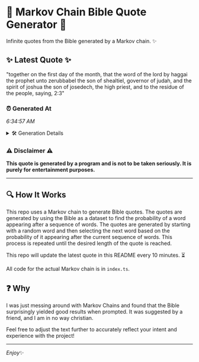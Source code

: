 # 📖 Markov Chain Bible Quote Generator 📖

Infinite quotes from the Bible generated by a Markov chain. ✨

## ✨ Latest Quote ✨
"together on the first day of the month, that the word of the lord by haggai the prophet unto zerubbabel the son of shealtiel, governor of judah, and the spirit of joshua the son of josedech, the high priest, and to the residue of the people, saying, 2:3"

### ⏰ Generated At
*6:34:57 AM*

<details>
    <summary>🛠️ Generation Details</summary>
    <p>
        <strong>🌱 Seed:</strong> together<br>
        <strong>🔄 Iterations:</strong> 47<br>
        <strong>📜 Context History:</strong><br>[ together ]: on<br>[ together, on ]: the<br>[ together, on, the ]: first<br>[ together, on, the, first ]: day<br>[ together, on, the, first, day ]: of<br>[ together, on, the, first, day, of ]: the<br>[ on, the, first, day, of, the ]: month,<br>[ the, first, day, of, the, month, ]: that<br>[ first, day, of, the, month,, that ]: the<br>[ day, of, the, month,, that, the ]: word<br>[ of, the, month,, that, the, word ]: of<br>[ the, month,, that, the, word, of ]: the<br>[ month,, that, the, word, of, the ]: lord<br>[ that, the, word, of, the, lord ]: by<br>[ the, word, of, the, lord, by ]: haggai<br>[ word, of, the, lord, by, haggai ]: the<br>[ of, the, lord, by, haggai, the ]: prophet<br>[ the, lord, by, haggai, the, prophet ]: unto<br>[ lord, by, haggai, the, prophet, unto ]: zerubbabel<br>[ by, haggai, the, prophet, unto, zerubbabel ]: the<br>[ haggai, the, prophet, unto, zerubbabel, the ]: son<br>[ the, prophet, unto, zerubbabel, the, son ]: of<br>[ prophet, unto, zerubbabel, the, son, of ]: shealtiel,<br>[ unto, zerubbabel, the, son, of, shealtiel, ]: governor<br>[ zerubbabel, the, son, of, shealtiel,, governor ]: of<br>[ the, son, of, shealtiel,, governor, of ]: judah,<br>[ son, of, shealtiel,, governor, of, judah, ]: and<br>[ of, shealtiel,, governor, of, judah,, and ]: the<br>[ shealtiel,, governor, of, judah,, and, the ]: spirit<br>[ governor, of, judah,, and, the, spirit ]: of<br>[ of, judah,, and, the, spirit, of ]: joshua<br>[ judah,, and, the, spirit, of, joshua ]: the<br>[ and, the, spirit, of, joshua, the ]: son<br>[ the, spirit, of, joshua, the, son ]: of<br>[ spirit, of, joshua, the, son, of ]: josedech,<br>[ of, joshua, the, son, of, josedech, ]: the<br>[ joshua, the, son, of, josedech,, the ]: high<br>[ the, son, of, josedech,, the, high ]: priest,<br>[ son, of, josedech,, the, high, priest, ]: and<br>[ of, josedech,, the, high, priest,, and ]: to<br>[ josedech,, the, high, priest,, and, to ]: the<br>[ the, high, priest,, and, to, the ]: residue<br>[ high, priest,, and, to, the, residue ]: of<br>[ priest,, and, to, the, residue, of ]: the<br>[ and, to, the, residue, of, the ]: people,<br>[ to, the, residue, of, the, people, ]: saying,<br>[ the, residue, of, the, people,, saying, ]: 2:3<br>
    </p>
</details>

### ⚠️ Disclaimer ⚠️
**This quote is generated by a program and is not to be taken seriously. It is purely for entertainment purposes.**

---

## 🔍 How It Works

This repo uses a Markov chain to generate Bible quotes. The quotes are generated by using the Bible as a dataset to find the probability of a word appearing after a sequence of words. The quotes are generated by starting with a random word and then selecting the next word based on the probability of it appearing after the current sequence of words. This process is repeated until the desired length of the quote is reached.

This repo will update the latest quote in this README every 10 minutes. ⏳

All code for the actual Markov chain is in `index.ts`.

## ❓ Why

I was just messing around with Markov Chains and found that the Bible surprisingly yielded good results when prompted. 
It was suggested by a friend, and I am in no way christian.

Feel free to adjust the text further to accurately reflect your intent and experience with the project!

---

*Enjoy*✨
